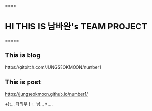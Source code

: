 ====
# HI THIS IS 남바완's TEAM PROJECT
=====

This is blog
------
https://gitpitch.com/JUNGSEOKMOON/number1

This is post
-------
https://jungseokmoon.github.io/number1/



+)t....톼의우ㅏㄴ 남...ㅂ....
